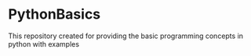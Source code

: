 # PythonBasics
This repository created for providing the basic programming concepts in python with examples
